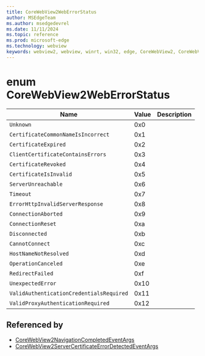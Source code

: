 ```yaml
---
title: CoreWebView2WebErrorStatus
author: MSEdgeTeam
ms.author: msedgedevrel
ms.date: 11/11/2024
ms.topic: reference
ms.prod: microsoft-edge
ms.technology: webview
keywords: webview2, webview, winrt, win32, edge, CoreWebView2, CoreWebView2Controller, browser control, edge html, CoreWebView2WebErrorStatus
---
```


# enum CoreWebView2WebErrorStatus

| Name |  Value | Description |
|--|--|--|
|`Unknown` | 0x0  |  |
|`CertificateCommonNameIsIncorrect` | 0x1  |  |
|`CertificateExpired` | 0x2  |  |
|`ClientCertificateContainsErrors` | 0x3  |  |
|`CertificateRevoked` | 0x4  |  |
|`CertificateIsInvalid` | 0x5  |  |
|`ServerUnreachable` | 0x6  |  |
|`Timeout` | 0x7  |  |
|`ErrorHttpInvalidServerResponse` | 0x8  |  |
|`ConnectionAborted` | 0x9  |  |
|`ConnectionReset` | 0xa  |  |
|`Disconnected` | 0xb  |  |
|`CannotConnect` | 0xc  |  |
|`HostNameNotResolved` | 0xd  |  |
|`OperationCanceled` | 0xe  |  |
|`RedirectFailed` | 0xf  |  |
|`UnexpectedError` | 0x10  |  |
|`ValidAuthenticationCredentialsRequired` | 0x11  |  |
|`ValidProxyAuthenticationRequired` | 0x12  |  |


## Referenced by

- [CoreWebView2NavigationCompletedEventArgs](corewebview2navigationcompletedeventargs.md)
- [CoreWebView2ServerCertificateErrorDetectedEventArgs](corewebview2servercertificateerrordetectedeventargs.md)
